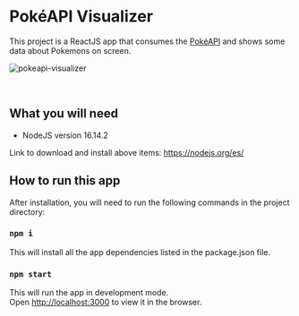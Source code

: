 # PokéAPI Visualizer
This project is a ReactJS app that consumes the [PokéAPI](https://pokeapi.co/) and shows some data about Pokemons on screen.

![pokeapi-visualizer](https://github.com/nicolastmaia/pokeapi-visualizer/assets/45211638/7525097f-c132-4281-b267-efb3bfef9769)

&nbsp;

## What you will need

- NodeJS version 16.14.2

Link to download and install above items: https://nodejs.org/es/

## How to run this app

After installation, you will need to run the following commands in the project directory:

### `npm i`
This will install all the app dependencies listed in the package.json file.

### `npm start`

This will run the app in development mode.\
Open [http://localhost:3000](http://localhost:3000) to view it in the browser.
